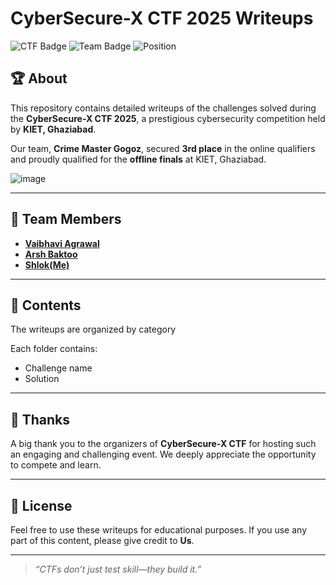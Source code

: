 # CyberSecure-X CTF 2025 Writeups

![CTF Badge](https://img.shields.io/badge/CTF-CyberSecure--X-blue)
![Team Badge](https://img.shields.io/badge/Team-Crime%20Master%20Gogoz-success)
![Position](https://img.shields.io/badge/Position-3rd%20Place-brightgreen)

## 🏆 About

This repository contains detailed writeups of the challenges solved during the **CyberSecure-X CTF 2025**, a prestigious cybersecurity competition held by **KIET, Ghaziabad**.

Our team, **Crime Master Gogoz**, secured **3rd place** in the online qualifiers and proudly qualified for the **offline finals** at KIET, Ghaziabad.

![image](https://github.com/user-attachments/assets/6415fc6a-64dc-4b7d-8389-57ebabc8116e)


---

## 👥 Team Members

- **[Vaibhavi Agrawal](https://github.com/vaibhavi-AG1337)**
- **[Arsh Baktoo](https://github.com/arsh-baktoo)**
- **[Shlok(Me)]([https://github.com/arsh-baktoo](https://github.com/pphreak-1001))**

---

## 📂 Contents

The writeups are organized by category

Each folder contains:

- Challenge name
- Solution

---

## 🙏 Thanks

A big thank you to the organizers of **CyberSecure-X CTF** for hosting such an engaging and challenging event. We deeply appreciate the opportunity to compete and learn.

---

## 📝 License

Feel free to use these writeups for educational purposes. If you use any part of this content, please give credit to **Us**.

---

> _“CTFs don’t just test skill—they build it.”_  
